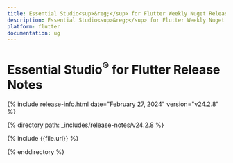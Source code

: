 ```yaml
---
title: Essential Studio<sup>&reg;</sup> for Flutter Weekly Nuget Release Release Notes  
description: Essential Studio<sup>&reg;</sup> for Flutter Weekly Nuget Release Release Notes  
platform: flutter
documentation: ug
---
```


# Essential Studio<sup>&reg;</sup> for Flutter Release Notes  

{% include release-info.html date="February 27, 2024" version="v24.2.8" %} 

{% directory path: _includes/release-notes/v24.2.8 %}

{% include {{file.url}} %}

{% enddirectory %}